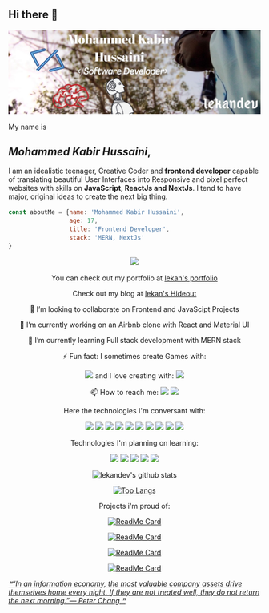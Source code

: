 ## Hi there 👋

![lekan](https://github.com/lekandev/lekandev/blob/master/me.jpg?raw=true)

My name is 
## *Mohammed Kabir Hussaini*,
I am an idealistic teenager, Creative Coder and **frontend developer** capable of translating beautiful User Interfaces into Responsive and pixel perfect websites with skills on **JavaScript,  ReactJs and NextJs**. I tend to have major, original ideas to create the next big thing.

```javascript
const aboutMe = {name: 'Mohammed Kabir Hussaini',
                 age: 17,
                 title: 'Frontend Developer',
                 stack: 'MERN, NextJs'
}
```

<div align="center">

![](https://komarev.com/ghpvc/?username=lekandev&color=red)

You can check out my portfolio at [lekan's portfolio](https://lekan.vercel.app)

Check out my blog at [lekan's Hideout](https://lekandev.hashnode.dev)

👯 I’m looking to collaborate on Frontend and JavaScipt Projects

🔭 I’m currently working on an Airbnb clone with React and Material UI

🌱 I’m currently learning Full stack development with MERN stack

⚡ Fun fact: I sometimes create Games with: 

<img src="https://img.shields.io/badge/unreal%20engine%20-%23313131.svg?&style=for-the-badge&logo=unreal%20engine&logoColor=white"/>
 and I love creating with: 
<img src="https://img.shields.io/badge/-Arduino-00979D?style=for-the-badge&logo=Arduino&logoColor=white"/>

📫 How to reach me: <img src="https://img.shields.io/badge/lekandev%20-%231DA1F2.svg?&style=for-the-badge&logo=Twitter&logoColor=white"/> <img src="https://img.shields.io/badge/lekandev%20-%230077B5.svg?&style=for-the-badge&logo=linkedin&logoColor=white"/>

Here the technologies I'm conversant with:

![](https://img.shields.io/badge/Code-HTML5-informational?style=flat&logo=html5&logoColor=white&color=4AB197)
![](https://img.shields.io/badge/Code-CSS3-informational?style=flat&logo=CSS3&logoColor=white&color=4AB197)
![](https://img.shields.io/badge/Code-Javascript-informational?style=flat&logo=JavaScript&logoColor=white&color=4AB197)
![](https://img.shields.io/badge/Code-ReactJs-informational?style=flat&logo=React&logoColor=white&color=4AB197)
![](https://img.shields.io/badge/Code-SASS-informational?style=flat&logo=SASS&logoColor=white&color=4AB197)
![](https://img.shields.io/badge/Code-Git-informational?style=flat&logo=Git&logoColor=white&color=4AB197)
![](https://img.shields.io/badge/Code-Github-informational?style=flat&logo=GitHub&logoColor=white&color=4AB197)
![](https://img.shields.io/badge/Code-Vercel-informational?style=flat&logo=Vercel&logoColor=white&color=4AB197)
![](https://img.shields.io/badge/Code-NextJs-informational?style=flat&logo=Next&logoColor=white&color=4AB197)
![](https://img.shields.io/badge/Code-TailwindCSS-informational?style=flat&logo=Tailwind&logoColor=white&color=4AB197)

Technologies I'm planning on learning:

<img src="https://img.shields.io/badge/node.js%20-%2343853D.svg?&style=for-the-badge&logo=node.js&logoColor=white"/>
<img src="https://img.shields.io/badge/express.js%20-%23404d59.svg?&style=for-the-badge"/>
<img src ="https://img.shields.io/badge/MongoDB-%234ea94b.svg?&style=for-the-badge&logo=mongodb&logoColor=white"/>
<img src="https://img.shields.io/badge/docker%20-%230db7ed.svg?&style=for-the-badge&logo=docker&logoColor=white"/>
<img src="https://img.shields.io/badge/AWS%20-%23FF9900.svg?&style=for-the-badge&logo=amazon-aws&logoColor=white"/>


![lekandev's github stats](https://github-readme-stats.vercel.app/api?username=lekandev&show_icons=true&theme=bear)

[![Top Langs](https://github-readme-stats.vercel.app/api/top-langs/?username=lekandev&layout=compact&theme=bear&hide=TeX)](https://github.com/lekandev/github-readme-stats)



Projects i'm proud of:

[![ReadMe Card](https://github-readme-stats.vercel.app/api/pin/?username=lekandev&repo=airbnb-clone&theme=bear)](https://github.com/lekandev/github-readme-stats)

[![ReadMe Card](https://github-readme-stats.vercel.app/api/pin/?username=lekandev&repo=beach-resort-app&theme=bear)](https://github.com/lekandev/github-readme-stats)

[![ReadMe Card](https://github-readme-stats.vercel.app/api/pin/?username=lekandev&repo=covid-19-tracker&theme=bear)](https://github.com/lekandev/github-readme-stats)

[![ReadMe Card](https://github-readme-stats.vercel.app/api/pin/?username=lekandev&repo=Admin-Dashboard&theme=bear)](https://github.com/lekandev/github-readme-stats)

</div>

<a href='https://github.com/marketplace/actions/quote-readme'>
<!--STARTS_HERE_QUOTE_README-->
<i>❝“In an information economy, the most valuable company assets drive themselves home every night.  If they are not treated well, they do not return the next morning.”— Peter Chang  ❞</i>
<!--ENDS_HERE_QUOTE_README-->
</a>
